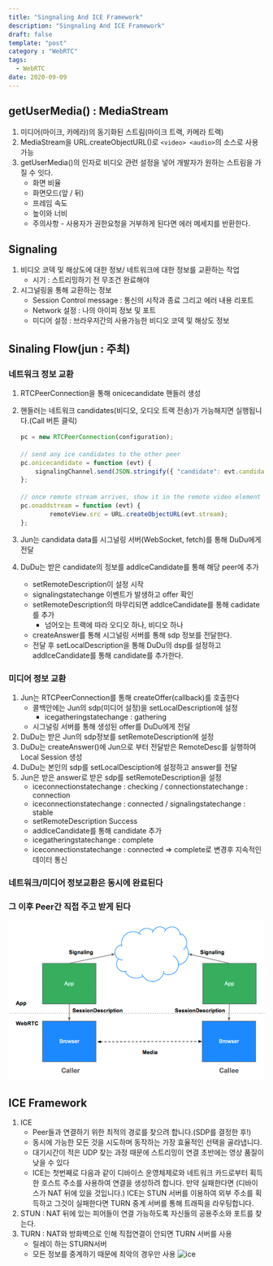 ```yaml
---
title: "Singnaling And ICE Framework"  
description: "Singnaling And ICE Framework"
draft: false
template: "post"
category : "WebRTC"
tags:
  - WebRTC
date: 2020-09-09
---
```

## getUserMedia()  : MediaStream
1. 미디어(마이크, 카메라)의 동기화된 스트림(마이크 트랙, 카메라 트랙)
2. MediaStream을 URL.createObjectURL()로 `<video> <audio>`의 소스로 사용가능
3. getUserMedia()의 인자로 비디오 관련 설정을 넣어 개발자가 원하는 스트림을 가질 수 잇다.
    - 화면 비율
    - 화면모드(앞 / 뒤)
    - 프레임 속도
    - 높이와 너비
    - 주의사항 - 사용자가 권한요청을 거부하게 된다면 에러 메세지를 반환한다.

## Signaling
1. 비디오 코덱 및 해상도에 대한 정보/ 네트워크에 대한 정보를 교환하는 작업
    - 시기 : 스트리밍하기 전 무조건 완료해야 
2. 시그널링을 통해 교환하는 정보
    - Session Control message :  통신의 시작과 종료 그리고 에러 내용 리포트
    - Network 설정 : 나의 아이피 정보 및 포트
    - 미디어 설정 : 브라우저간의 사용가능한 비디오 코덱 및 해상도 정보

## Sinaling Flow(jun : 주최)

### 네트워크 정보 교환

1. RTCPeerConnection을 통해 onicecandidate 핸들러 생성
2. 핸들러는 네트워크 candidates(비디오, 오디오 트랙 전송)가 가능해지면 실행됩니다.(Call 버튼 클릭)

    ```jsx
    pc = new RTCPeerConnection(configuration);

    // send any ice candidates to the other peer
    pc.onicecandidate = function (evt) {
        signalingChannel.send(JSON.stringify({ "candidate": evt.candidate }));
    };

    // once remote stream arrives, show it in the remote video element
    pc.onaddstream = function (evt) {
            remoteView.src = URL.createObjectURL(evt.stream);
    };
    ```

3. Jun는 candidata data를 시그널링 서버(WebSocket, fetch)를 통해 DuDu에게 전달
4. DuDu는 받은 candidate의 정보를 addIceCandidate를 통해 해당 peer에 추가
    - setRemoteDescription이 설정 시작
    - signalingstatechange 이벤트가 발생하고 offer 확인
    - setRemoteDescription의 마무리되면 addIceCandidate를 통해 cadidate를 추가
        - 넘어오는 트랙에 따라 오디오 하나, 비디오 하나
    - createAnswer를 통해 시그널링 서버를 통해 sdp 정보를 전달한다.
    - 전달 후 setLocalDescription을 통해 DuDu의 dsp를 설정하고 addIceCandidate를 통해 candidate를 추가한다.

### 미디어 정보 교환

1. Jun는 RTCPeerConnection를 통해 createOffer(callback)를 호출한다
    - 콜백안에는 Jun의 sdp(미디어 설정)을 setLocalDescription에 설정
        - icegatheringstatechange : gathering
    - 시그널링 서버를 통해 생성된 offer를 DuDu에게 전달
2. DuDu는 받은 Jun의 sdp정보를 setRemoteDescription에 설정
3. DuDu는 createAnswer()에 Jun으로 부터 전달받은 RemoteDesc를 실행하여 Local Session 생성
4. DuDu는 본인의 sdp를 setLocalDesciption에 설정하고 answer를 전달
5. Jun은 받은 answer로 받은 sdp를 setRemoteDescription을 설정
    - iceconnectionstatechange : checking / connectionstatechange : connection
    - iceconnectionstatechange : connected / signalingstatechange : stable
    - setRemoteDescription Success
    - addIceCandidate를 통해 candidate 추가
    - icegatheringstatechange : complete
    - iceconnectionstatechange : connected ⇒ complete로 변경후 지속적인 데이터 통신

### 네트워크/미디어 정보교환은 동시에 완료된다
### 그 이후 Peer간 직접 주고 받게 된다
![signaling](../../assets/signaling.png)
## ICE Framework

1. ICE
    - Peer들과 연결하기 위한 최적의 경로를 찾으려 합니다.(SDP를 결정한 후!)
    - 동시에 가능한 모든 것을 시도하며 동작하는 가장 효율적인 선택을 골라냅니다.
    - 대기시간이 적은 UDP 찾는 과정 때문에 스트리밍이 연결 초반에는 영상 품질이 낮을 수 있다
    - ICE는 첫번째로 다음과 같이 디바이스 운영체제로와 네트워크 카드로부터 획득한 호스트 주소를 사용하여 연결을 생성하려 합니다. 만약 실패한다면 (디바이스가 NAT 뒤에 있을 것입니다.) ICE는 STUN 서버를 이용하여 외부 주소를 획득하고 그것이 실패한다면 TURN 중계 서버를 통해 트래픽을 라우팅합니다.
2. STUN : NAT 뒤에 있는 피어들이 연결 가능하도록 자신들의 공용주소와 포트를 찾는다. 
3. TURN : NAT와 방화벽으로 인해 직접연결이 안되면 TURN 서버를 사용
    - 릴레이 하는 STURN서버 
    - 모든 정보를 중계하기 때문에 최악의 경우만 사용
![ice](https://usinuniverse.bitbucket.io/images/blog/18-12-11/01.png)

